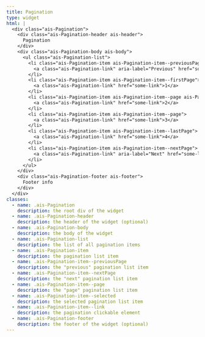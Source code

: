 ```yaml
---
title: Pagination
type: widget
html: |
  <div class="ais-Pagination">
    <div class="ais-Pagination-header ais-header">
      Pagination
    </div>
    <div class="ais-Pagination-body ais-body">
      <ul class="ais-Pagination-list">
        <li class="ais-Pagination-item ais-Pagination-item--previousPage ais-Pagination-item--disabled">
          <a class="ais-Pagination-link" aria-label="Previous" href="some-link">‹</a>
        </li>
        <li class="ais-Pagination-item ais-Pagination-item--firstPage">
          <a class="ais-Pagination-link" href="some-link">1</a>
        </li>
        <li class="ais-Pagination-item ais-Pagination-item--page ais-Pagination-item--selected">
          <a class="ais-Pagination-link" href="some-link">2</a>
        </li>
        <li class="ais-Pagination-item ais-Pagination-item--page">
          <a class="ais-Pagination-link" href="some-link">3</a>
        </li>
        <li class="ais-Pagination-item ais-Pagination-item--lastPage">
          <a class="ais-Pagination-link" href="some-link">4</a>
        </li>
        <li class="ais-Pagination-item ais-Pagination-item--nextPage">
          <a class="ais-Pagination-link" aria-label="Next" href="some-link">›</a>
        </li>
      </ul>
    </div>
    <div class="ais-Pagination-footer ais-footer">
      Footer info
    </div>
  </div>
classes:
  - name: .ais-Pagination
    description: the root div of the widget
  - name: .ais-Pagination-header
    description: the header of the widget (optional)
  - name: .ais-Pagination-body
    description: the body of the widget
  - name: .ais-Pagination-list
    description: the list of all pagination items
  - name: .ais-Pagination-item
    description: the pagination list item
  - name: .ais-Pagination-item--previousPage
    description: the "previous" pagination list item
  - name: .ais-Pagination-item--nextPage
    description: the "next" pagination list item
  - name: .ais-Pagination-item--page
    description: the "page" pagination list item
  - name: .ais-Pagination-item--selected
    description: the selected pagination list item
  - name: .ais-Pagination-item--link
    description: the pagination clickable element
  - name: .ais-Pagination-footer
    description: the footer of the widget (optional)
---
```

